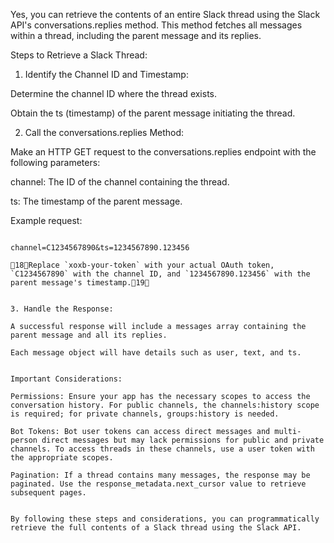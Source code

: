 Yes, you can retrieve the contents of an entire Slack thread using the Slack API's conversations.replies method. This method fetches all messages within a thread, including the parent message and its replies.

Steps to Retrieve a Slack Thread:

1. Identify the Channel ID and Timestamp:

Determine the channel ID where the thread exists.

Obtain the ts (timestamp) of the parent message initiating the thread.

2. Call the conversations.replies Method:

Make an HTTP GET request to the conversations.replies endpoint with the following parameters:

channel: The ID of the channel containing the thread.

ts: The timestamp of the parent message.

Example request:

```http GET https://slack.com/api/conversations.replies Authorization: Bearer xoxb-your-token Content-Type: application/x-www-form-urlencoded

channel=C1234567890&ts=1234567890.123456

18Replace `xoxb-your-token` with your actual OAuth token, `C1234567890` with the channel ID, and `1234567890.123456` with the parent message's timestamp.19


3. Handle the Response:

A successful response will include a messages array containing the parent message and all its replies.

Each message object will have details such as user, text, and ts.


Important Considerations:

Permissions: Ensure your app has the necessary scopes to access the conversation history. For public channels, the channels:history scope is required; for private channels, groups:history is needed.

Bot Tokens: Bot user tokens can access direct messages and multi-person direct messages but may lack permissions for public and private channels. To access threads in these channels, use a user token with the appropriate scopes.

Pagination: If a thread contains many messages, the response may be paginated. Use the response_metadata.next_cursor value to retrieve subsequent pages.


By following these steps and considerations, you can programmatically retrieve the full contents of a Slack thread using the Slack API.
